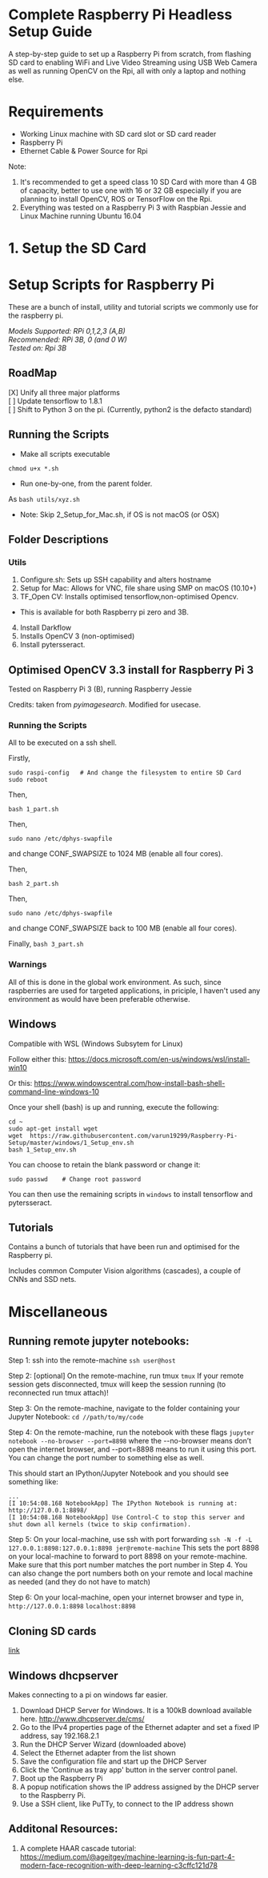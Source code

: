 # Complete Raspberry Pi Headless Setup Guide

A step-by-step guide to set up a Raspberry Pi from scratch, from flashing SD card to enabling WiFi and Live Video Streaming using USB Web Camera as well as running OpenCV on the Rpi, all with only a laptop and nothing else.

# Requirements

- Working Linux machine with SD card slot or SD card reader
- Raspberry Pi
- Ethernet Cable & Power Source for Rpi

Note: 
1. It's recommended to get a speed class 10 SD Card with more than 4 GB of capacity, better to use one with 16 or 32 GB especially if you are planning to install OpenCV, ROS or TensorFlow on the Rpi.
2. Everything was tested on a Raspberry Pi 3 with Raspbian Jessie and Linux Machine running Ubuntu 16.04      


# 1. Setup the SD Card   


# Setup Scripts for Raspberry Pi

These are a bunch of install, utility and tutorial scripts we commonly use for the raspberry pi.

_Models Supported: RPi 0,1,2,3 (A,B)_  
_Recommended: RPi 3B, 0 (and 0 W)_  
_Tested on: Rpi 3B_

## RoadMap

[X] Unify all three major platforms  
[ ] Update tensorflow to 1.8.1  
[ ] Shift to Python 3 on the pi. (Currently, python2 is the defacto standard)

## Running the Scripts

* Make all scripts executable

```
chmod u+x *.sh
```

* Run one-by-one, from the parent folder.

 As `bash utils/xyz.sh`

* Note: Skip 2_Setup_for_Mac.sh, if OS is not macOS (or OSX)

## Folder Descriptions

### Utils

1. Configure.sh: Sets up SSH capability and alters hostname
2. Setup for Mac: Allows for VNC, file share using SMP on macOS (10.10+)
3. TF_Open CV: Installs optimised tensorflow,non-optimised Opencv.
  * This is available for both Raspberry pi zero and 3B.
4. Install Darkflow
5. Installs OpenCV 3 (non-optimised)
6. Install pytersseract.

## Optimised OpenCV 3.3 install for Raspberry Pi 3

Tested on Raspberry Pi 3 (B), running Raspberry Jessie

Credits: taken from _pyimagesearch_. Modified for usecase.

### Running the Scripts

All to be executed on a ssh shell.

Firstly,
```
sudo raspi-config   # And change the filesystem to entire SD Card
sudo reboot

```

Then,

`bash 1_part.sh`

Then,

`sudo nano /etc/dphys-swapfile`

and change CONF_SWAPSIZE to 1024 MB (enable all four cores).

Then,

`bash 2_part.sh`

Then,

`sudo nano /etc/dphys-swapfile`

and change CONF_SWAPSIZE back to 100 MB (enable all four cores).

Finally,
`bash 3_part.sh`

### Warnings

All of this is done in the global work environment. As such, since raspberries are used for targeted applications, in priciple, I haven't used any environment as would have been preferable otherwise.

## Windows

Compatible with WSL (Windows Subsytem for Linux)

Follow either this: https://docs.microsoft.com/en-us/windows/wsl/install-win10

Or this: https://www.windowscentral.com/how-install-bash-shell-command-line-windows-10

Once your shell (bash) is up and running, execute the following:

```
cd ~
sudo apt-get install wget
wget  https://raw.githubusercontent.com/varun19299/Raspberry-Pi-Setup/master/windows/1_Setup_env.sh
bash 1_Setup_env.sh
```

You can choose to retain the blank password or change it:

```
sudo passwd    # Change root password
```

You can then use the remaining scripts in `windows` to install tensorflow and pytersseract.

## Tutorials

Contains a bunch of tutorials that have been run and optimised for the Raspberry pi.

Includes common Computer Vision algorithms (cascades), a couple of CNNs and SSD nets.

# Miscellaneous

## Running remote jupyter notebooks:

Step 1: ssh into the remote-machine
`ssh user@host`

Step 2: [optional] On the remote-machine, run tmux
`tmux`
If your remote session gets disconnected, tmux will keep the session running (to reconnected run tmux attach)!

Step 3: On the remote-machine, navigate to the folder containing your Jupyter Notebook:
`cd //path/to/my/code`

Step 4: On the remote-machine, run the notebook with these flags
`jupyter notebook --no-browser --port=8898`
where the --no-browser means don’t open the internet browser, and --port=8898 means to run it using this port. You can change the port number to something else as well.

This should start an IPython/Jupyter Notebook and you should see something like:
```
...
[I 10:54:08.168 NotebookApp] The IPython Notebook is running at: http://127.0.0.1:8898/
[I 10:54:08.168 NotebookApp] Use Control-C to stop this server and shut down all kernels (twice to skip confirmation).
```

Step 5: On your local-machine, use ssh with port forwarding
`ssh -N -f -L 127.0.0.1:8898:127.0.0.1:8898 jer@remote-machine`
This sets the port 8898 on your local-machine to forward to port 8898 on your remote-machine. Make sure that this port number matches the port number in Step 4. You can also change the port numbers both on your remote and local machine as needed (and they do not have to match)

Step 6: On your local-machine, open your internet browser and type in,
`http://127.0.0.1:8898`
`localhost:8898`

## Cloning SD cards

[link](https://medium.com/a-swift-misadventure/backing-up-your-raspberry-pi-sd-card-on-mac-the-simple-way-398a630f899c)

## Windows dhcpserver

Makes connecting to a pi on windows far easier.

1. Download DHCP Server for Windows. It is a 100kB download available here. http://www.dhcpserver.de/cms/
2. Go to the IPv4 properties page of the Ethernet adapter and set a fixed IP address, say 192.168.2.1
3. Run the DHCP Server Wizard (downloaded above)
4. Select the Ethernet adapter from the list shown
5. Save the configuration file and start up the DHCP Server
6. Click the 'Continue as tray app' button in the server control panel.
7. Boot up the Raspberry Pi
8. A popup notification shows the IP address assigned by the DHCP server to the Raspberry Pi.
9. Use a SSH client, like PuTTy, to connect to the IP address shown


## Additonal Resources:

1. A complete HAAR cascade tutorial: https://medium.com/@ageitgey/machine-learning-is-fun-part-4-modern-face-recognition-with-deep-learning-c3cffc121d78
